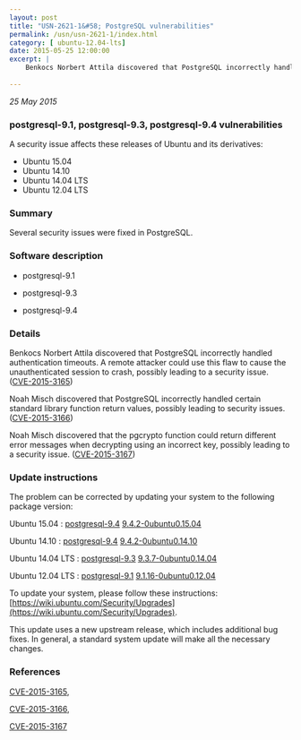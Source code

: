 ```yaml
---
layout: post
title: "USN-2621-1&#58; PostgreSQL vulnerabilities"
permalink: /usn/usn-2621-1/index.html
category: [ ubuntu-12.04-lts]
date: 2015-05-25 12:00:00
excerpt: |
    Benkocs Norbert Attila discovered that PostgreSQL incorrectly handled authentication timeouts. A remote attacker could use this flaw to cause the unauthenticated session to crash, possibly leading to a security issue. ([CVE-2015-3165](http://people.ubuntu.com/~ubuntu-security/cve/CVE-2015-3165))
    
--- 
```

 
 

*25 May 2015*

### postgresql-9.1, postgresql-9.3, postgresql-9.4 vulnerabilities

A security issue affects these releases of Ubuntu and its derivatives:

* Ubuntu 15.04
* Ubuntu 14.10
* Ubuntu 14.04 LTS
* Ubuntu 12.04 LTS

### Summary

Several security issues were fixed in PostgreSQL. 

### Software description

* postgresql-9.1 

* postgresql-9.3 

* postgresql-9.4 

### Details

Benkocs Norbert Attila discovered that PostgreSQL incorrectly handled authentication timeouts. A remote attacker could use this flaw to cause the unauthenticated session to crash, possibly leading to a security issue. ([CVE-2015-3165](http://people.ubuntu.com/~ubuntu-security/cve/CVE-2015-3165))

Noah Misch discovered that PostgreSQL incorrectly handled certain standard library function return values, possibly leading to security issues. ([CVE-2015-3166](http://people.ubuntu.com/~ubuntu-security/cve/CVE-2015-3166))

Noah Misch discovered that the pgcrypto function could return different error messages when decrypting using an incorrect key, possibly leading to a security issue. ([CVE-2015-3167](http://people.ubuntu.com/~ubuntu-security/cve/CVE-2015-3167)) 

### Update instructions

The problem can be corrected by updating your system to the following package version:

Ubuntu 15.04
 : [postgresql-9.4](https://launchpad.net/ubuntu/+source/postgresql-9.4) <span> [9.4.2-0ubuntu0.15.04](https://launchpad.net/ubuntu/+source/postgresql-9.4/9.4.2-0ubuntu0.15.04) </span> 

Ubuntu 14.10
 : [postgresql-9.4](https://launchpad.net/ubuntu/+source/postgresql-9.4) <span> [9.4.2-0ubuntu0.14.10](https://launchpad.net/ubuntu/+source/postgresql-9.4/9.4.2-0ubuntu0.14.10) </span> 

Ubuntu 14.04 LTS
 : [postgresql-9.3](https://launchpad.net/ubuntu/+source/postgresql-9.3) <span> [9.3.7-0ubuntu0.14.04](https://launchpad.net/ubuntu/+source/postgresql-9.3/9.3.7-0ubuntu0.14.04) </span> 

Ubuntu 12.04 LTS
 : [postgresql-9.1](https://launchpad.net/ubuntu/+source/postgresql-9.1) <span> [9.1.16-0ubuntu0.12.04](https://launchpad.net/ubuntu/+source/postgresql-9.1/9.1.16-0ubuntu0.12.04) </span> 

To update your system, please follow these instructions: [https://wiki.ubuntu.com/Security/Upgrades](https://wiki.ubuntu.com/Security/Upgrades).

This update uses a new upstream release, which includes additional bug fixes. In general, a standard system update will make all the necessary changes. 

### References

 
 [CVE-2015-3165](http://people.ubuntu.com/~ubuntu-security/cve/CVE-2015-3165), 

 [CVE-2015-3166](http://people.ubuntu.com/~ubuntu-security/cve/CVE-2015-3166), 

 [CVE-2015-3167](http://people.ubuntu.com/~ubuntu-security/cve/CVE-2015-3167)
 

